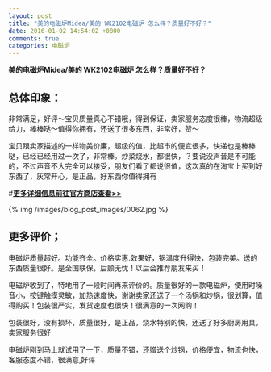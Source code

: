 ```yaml
---
layout: post
title: "美的电磁炉Midea/美的 WK2102电磁炉 怎么样？质量好不好？"
date: 2016-01-02 14:54:02 +0800
comments: true
categories: 电磁炉
---
```


**美的电磁炉Midea/美的 WK2102电磁炉 怎么样？质量好不好？**

## 总体印象：

非常满足，好评～宝贝质量真心不错哦，得到保证，卖家服务态度很棒，物流超级给力，棒棒哒～值得你拥有，还送了很多东西，非常好，赞～

宝贝跟卖家描述的一样物美价廉，超级的值，比超市的便宜很多，快递也是棒棒哒，已经已经用过一次了，非常棒。炒菜烧水，都很快，？要说没声音是不可能的，不过声音不大完全可以接受，朋友们看了都说很值，这次真的在淘宝上买到好东西了，灰常开心，是正品，好东西你值得拥有

#[**更多详细信息前往官方商店查看>>**](http://redirect.simba.taobao.com/rd?w=unionnojs&f=http%3A%2F%2Fai.taobao.com%2Fauction%2Fedetail.htm%3Fe%3DSM%252B2b6aN9L7ebLdhAWchHN%252FLoAyg7cxFsfSjPqrk7DyLltG5xFicOdXrTUTgh9sMDPIwxrc30rgx5xFFx04TddwPqZtsoXfgqLKJiCwc7I6msqdEeVczj3nayBoLCgTwXiecsi3INreQr8TiSHjeDQ%253D%253D%26ptype%3D100010%26from%3Dbasic&k=5ccfdb950740ca16&c=un&b=alimm_0&p=mm_109581374_12296429_46532450)

<!--More-->

{% img /images/blog_post_images/0062.jpg %}

## 更多评价；

电磁炉质量超好。功能齐全。价格实惠.效果好，锅温度升得快，包装完美。送的东西质量很好。是全国联保，后顾无忧！以后会推荐朋友来买！

电磁炉收到了，特地用了一段时间再来评价的。质量很好的一款电磁炉，使用时噪音小，按键触摸灵敏，加热速度快，谢谢卖家还送了一个汤锅和炒锅，很划算，值得购买！包装很严实，发货速度也很快！很满意的一次网购！

包装很好，没有损坏，质量很好，是正品，烧水特别的快，还送了好多厨房用具，卖家服务很好

电磁炉刚到马上就试用了一下，质量不错，还赠送个炒锅，价格便宜，物流也快，客服态度不错，很满意,好评